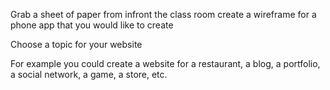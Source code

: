 Grab a sheet of paper from infront the class room
create a wireframe for a phone app that you would like to create

Choose a topic for your website

For example you could create a website for a restaurant, a blog, a portfolio, a social network, a game, a store, etc.
